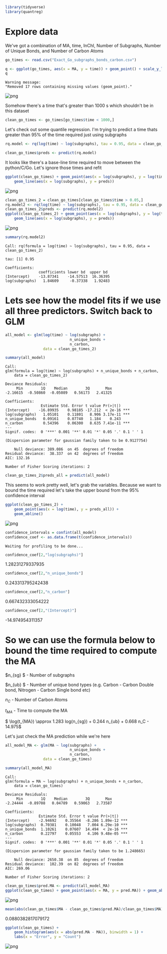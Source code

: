 ```R
library(tidyverse)
library(quantreg)
```

# Explore data
We've got a combination of MA, time, InChI, Number of Subgraphs, Number of Unique Bonds, and Number of Carbon Atoms


```R
go_times <- read.csv("Exact_Go_subgraphs_bonds_carbon.csv")
```


```R
q <- ggplot(go_times, aes(x = MA, y = time)) + geom_point() + scale_y_log10()
q
```

    Warning message:
    "Removed 17 rows containing missing values (geom_point)."
    


    
![png](figs/output_3_1.png)
    


Somehow there's a time that's greater than 1000 s which shouldn't be in this dataset 


```R
clean_go_times <- go_times[go_times$time < 1000,]
```

Let's check out some quantile regression. I'm trying to predict a time thats greater than 95% of the time required just using subgraphs


```R
rq.model <- rq(log(time) ~ log(subgraphs), tau = 0.95, data = clean_go_times)
```


```R
clean_go_times$preds <- predict(rq.model)
```

It looks like there's a base-line time required to move between the python/C/Go. Let's ignore those times and refit


```R
ggplot(clean_go_times) + geom_point(aes(x = log(subgraphs), y = log(time))) +
    geom_line(aes(x = log(subgraphs), y = preds))
```


    
![png](output_10_0.png)
    



```R
clean_go_times_2 = clean_go_times[clean_go_times$time > 0.05,]
rq.model2 <- rq(log(time) ~ log(subgraphs), tau = 0.95, data = clean_go_times_2)
clean_go_times_2$preds <- predict(rq.model2)
ggplot(clean_go_times_2) + geom_point(aes(x = log(subgraphs), y = log(time)), data = clean_go_times) +
    geom_line(aes(x = log(subgraphs), y = preds))
```


    
![png](figs/output_11_0.png)
    



```R
summary(rq.model2)
```


    
    Call: rq(formula = log(time) ~ log(subgraphs), tau = 0.95, data = clean_go_times_2)
    
    tau: [1] 0.95
    
    Coefficients:
                   coefficients lower bd  upper bd 
    (Intercept)    -13.87341    -14.57513  16.36395
    log(subgraphs)   1.84609     -0.37338   1.92483


# Lets see how the model fits if we use all three predictors. Switch back to GLM


```R
all_model <- glm(log(time) ~ log(subgraphs) + 
                             n_unique_bonds + 
                             n_carbon, 
                 data = clean_go_times_2) 
```


```R
summary(all_model)
```


    
    Call:
    glm(formula = log(time) ~ log(subgraphs) + n_unique_bonds + n_carbon, 
        data = clean_go_times_2)
    
    Deviance Residuals: 
         Min        1Q    Median        3Q       Max  
    -2.16615  -0.50860  -0.05089   0.56173   2.41325  
    
    Coefficients:
                    Estimate Std. Error t value Pr(>|t|)    
    (Intercept)    -16.89935    0.98185 -17.212  < 2e-16 ***
    log(subgraphs)   1.05101    0.11801   8.906 3.17e-11 ***
    n_unique_bonds   0.09161    0.07740   1.184    0.243    
    n_carbon         0.54396    0.06300   8.635 7.41e-11 ***
    ---
    Signif. codes:  0 '***' 0.001 '**' 0.01 '*' 0.05 '.' 0.1 ' ' 1
    
    (Dispersion parameter for gaussian family taken to be 0.9127754)
    
        Null deviance: 389.086  on 45  degrees of freedom
    Residual deviance:  38.337  on 42  degrees of freedom
    AIC: 132.16
    
    Number of Fisher Scoring iterations: 2
    



```R
clean_go_times_2$preds_all = predict(all_model)
```

This seems to work pretty well, let's grab the variables. Because we want to bound the time required let's take the upper bound from the 95% confidence interval


```R
ggplot(clean_go_times_2) + 
    geom_point(aes(x = log(time), y = preds_all)) +
    geom_abline()
```


    
![png](figs/output_18_0.png)
    



```R
confidence_intervals = confint(all_model)
confidence_coef <- as.data.frame(t(confidence_intervals))
```

    Waiting for profiling to be done...
    
    


```R
confidence_coef[2,"log(subgraphs)"]
```


1.28231279337935



```R
confidence_coef[2,"n_unique_bonds"]
```


0.243313795242438



```R
confidence_coef[2,"n_carbon"]
```


0.667432333054222



```R
confidence_coef[2,"(Intercept)"]
```


-14.974954311357


# So we can use the formula below to bound the time required to compute the MA
$n_{sg} $ - Number of subgraphs 

$n_{ub} $ - Number of unique bond types (e.g. Carbon - Carbon Double bond, Nitrogen - Carbon Single bond etc)

$n_C$ - Number of Carbon Atoms

$t_{MA}$ - Time to compute the MA

$ \log(t_{MA}) \approx 1.283 log(n_{sg}) + 0.244 n_{ub} + 0.668 n_C - 14.975$


Let's just check the MA prediction while we're here



```R
all_model_MA <- glm(MA ~ log(subgraphs) + 
                             n_unique_bonds + 
                             n_carbon, 
                 data = clean_go_times) 
```


```R
summary(all_model_MA)
```


    
    Call:
    glm(formula = MA ~ log(subgraphs) + n_unique_bonds + n_carbon, 
        data = clean_go_times)
    
    Deviance Residuals: 
         Min        1Q    Median        3Q       Max  
    -2.24444  -0.89708   0.04789   0.59063   2.73587  
    
    Coefficients:
                   Estimate Std. Error t value Pr(>|t|)    
    (Intercept)    -2.94692    0.35564  -8.286 1.89e-12 ***
    log(subgraphs)  0.70381    0.10048   7.004 6.29e-10 ***
    n_unique_bonds  1.10261    0.07607  14.494  < 2e-16 ***
    n_carbon        0.22797    0.05553   4.106 9.48e-05 ***
    ---
    Signif. codes:  0 '***' 0.001 '**' 0.01 '*' 0.05 '.' 0.1 ' ' 1
    
    (Dispersion parameter for gaussian family taken to be 1.248665)
    
        Null deviance: 2650.38  on 85  degrees of freedom
    Residual deviance:  102.39  on 82  degrees of freedom
    AIC: 269.06
    
    Number of Fisher Scoring iterations: 2
    



```R
clean_go_times$pred.MA <- predict(all_model_MA)
ggplot(clean_go_times) + geom_point(aes(x = MA, y = pred.MA)) + geom_abline()
```


    
![png](figs/output_28_0.png)
    



```R
mean(abs(clean_go_times$MA - clean_go_times$pred.MA)/clean_go_times$MA)
```


0.0880382817079172



```R
ggplot(clean_go_times) + 
    geom_histogram(aes(x = abs(pred.MA - MA)), binwidth = 1) + 
    labs(x = "Error", y = "Count")
```


    
![png](figs/output_30_0.png)
    



```R

```
